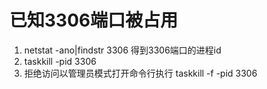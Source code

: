 # 已知3306端口被占用

1. netstat -ano|findstr 3306			得到3306端口的进程id
2. taskkill -pid 3306
3. 拒绝访问以管理员模式打开命令行执行     taskkill -f -pid 3306